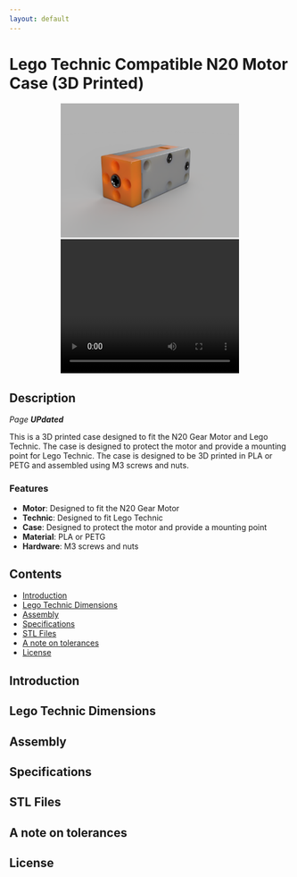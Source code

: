 ```yaml
---
layout: default
---
```


# Lego Technic Compatible N20 Motor Case (3D Printed) <!-- omit in toc -->

<p align="center">
    <img src="media/Render.png" width="320" height="240"/>
    <video width="320" height="240" src="media/Explode.webm" type="video/webm" autoplay controls></video>
</p>

## Description <!-- omit in toc -->

*Page **UPdated***

This is a 3D printed case designed to fit the N20 Gear Motor and Lego Technic. The case is designed to protect the motor and provide a mounting point for Lego Technic. The case is designed to be 3D printed in PLA or PETG and assembled using M3 screws and nuts.

### Features
- **Motor**: Designed to fit the N20 Gear Motor
- **Technic**: Designed to fit Lego Technic
- **Case**: Designed to protect the motor and provide a mounting point
- **Material**: PLA or PETG
- **Hardware**: M3 screws and nuts

## Contents <!-- omit in toc -->
- [Introduction](#introduction)
- [Lego Technic Dimensions](#lego-technic-dimensions)
- [Assembly](#assembly)
- [Specifications](#specifications)
- [STL Files](#stl-files)
- [A note on tolerances](#a-note-on-tolerances)
- [License](#license)

## Introduction

## Lego Technic Dimensions

## Assembly

## Specifications

## STL Files

## A note on tolerances

## License
